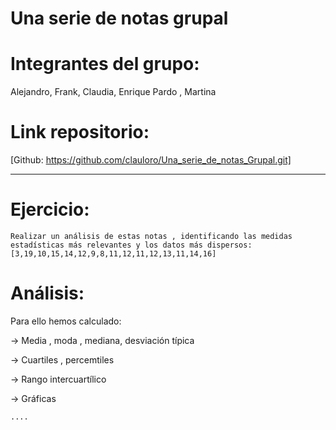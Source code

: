 # Una serie de notas grupal

# Integrantes del grupo: 
Alejandro, Frank, Claudia, Enrique Pardo , Martina

# Link repositorio: 
[Github: https://github.com/clauloro/Una_serie_de_notas_Grupal.git]


*******************


# Ejercicio: 
    Realizar un análisis de estas notas , identificando las medidas estadísticas más relevantes y los datos más dispersos:
    [3,19,10,15,14,12,9,8,11,12,11,12,13,11,14,16]
    
# Análisis:

Para ello hemos calculado:

-> Media , moda , mediana, desviación típica
    
-> Cuartiles , percemtiles
    
-> Rango intercuartílico
    
-> Gráficas
    
    ....
        

 

